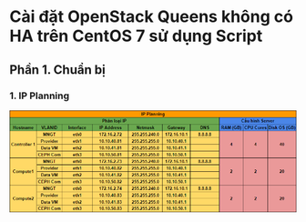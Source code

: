 # Cài đặt OpenStack Queens không có HA trên CentOS 7 sử dụng Script 

## Phần 1. Chuẩn bị

### 1. IP Planning

![](../images/2-install-script-ops/ip-planning-script-ops.png)

